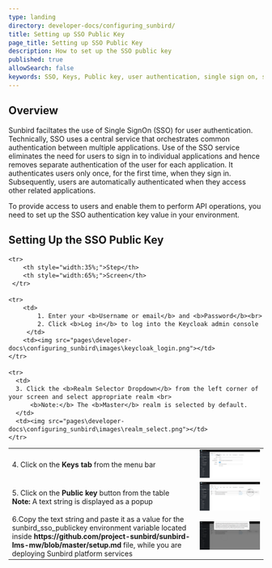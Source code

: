 ```yaml
---
type: landing
directory: developer-docs/configuring_sunbird/
title: Setting up SSO Public Key
page_title: Setting up SSO Public Key 
description: How to set up the SSO public key
published: true
allowSearch: false
keywords: SSO, Keys, Public key, user authentication, single sign on, single signon, singlesignon, sign in
---
```

## Overview

Sunbird faciltates the use of Single SignOn (SSO) for user authentication. Technically, SSO uses a central service that orchestrates common authentication between multiple applications. Use of the SSO service eliminates the need for users to sign in to individual applications and hence removes separate authentication of the user for each application. It authenticates users only once, for the first time, when they sign in. Subsequently, users are automatically authenticated when they access other related applications. 

To provide access to users and enable them to perform API operations, you need to set up the SSO authentication key value in your environment.

## Setting Up the SSO Public Key

<table>

	<tr>
		<th style="width:35%;">Step</th>
		<th style="width:65%;">Screen</th>
	 </tr>
  
	<tr>
		<td>
			1. Enter your <b>Username or email</b> and <b>Password</b><br>
			2. Click <b>Log in</b> to log into the Keycloak admin console
		 </td>
		<td><img src="pages\developer-docs\configuring_sunbird\images\keycloak_login.png"></td>
	</tr>
  
	<tr>
	  <td> 
	  3. Click the <b>Realm Selector Dropdown</b> from the left corner of your screen and select appropriate realm <br>
		  <b>Note:</b> The <b>Master</b> realm is selected by default.
	  </td>
	  <td><img src="pages\developer-docs\configuring_sunbird\images\realm_select.png"></td>
	</tr>
	
  <tr>
  <td> 
  4. Click on the <b>Keys tab</b> from the menu bar
  </td>
  <td><img src="pages\developer-docs\configuring_sunbird\images\select_key_tab.png"></td>
  </tr>
  
  <tr>
  <td> 
  5. Click on the <b>Public key</b> button from the table<br>
  <b>Note:</b> A text string is displayed as a popup 
  </td>
  <td>
  <img src="pages\developer-docs\configuring_sunbird\images\public_key_btn.png">
  </td>
  </tr>
  
  <tr>
  <td> 
  6.Copy the text string and paste it as a value for the sunbird_sso_publickey environment variable located inside <b> https://github.com/project-sunbird/sunbird-lms-mw/blob/master/setup.md</b> file, while you are deploying Sunbird platform services 
  </td>
  <td><img src="pages\developer-docs\configuring_sunbird\images\copy_token.png"></td>
  </tr>
  
</table>
